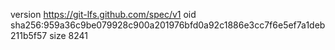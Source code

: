 version https://git-lfs.github.com/spec/v1
oid sha256:959a36c9be079928c900a201976bfd0a92c1886e3cc7f6e5ef7a1deb211b5f57
size 8241
